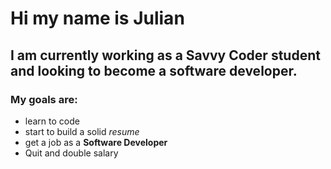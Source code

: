# Hi my name is Julian

## I am currently working as a Savvy Coder student and looking to become a software developer.

### My goals are:

- learn to code
- start to build a solid _resume_
- get a job as a **Software Developer**
- Quit and double salary
